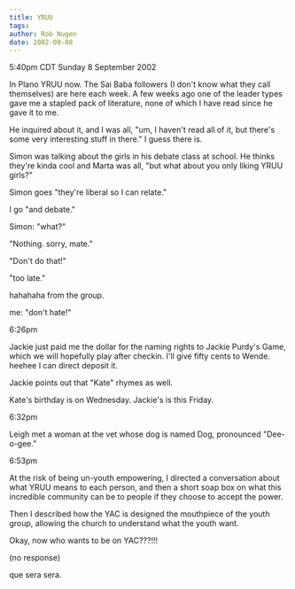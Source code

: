 ```yaml
---
title: YRUU
tags: 
author: Rob Nugen
date: 2002-09-08
---
```


<p class=date>5:40pm CDT Sunday 8 September 2002</p>

<p>In Plano YRUU now.  The Sai Baba followers (I don't know what they
call themselves) are here each week.  A few weeks ago one of the
leader types gave me a stapled pack of literature, none of which I
have read since he gave it to me.</p>

<p>He inquired about it, and I was all, "um, I haven't read all of it,
but there's some very interesting stuff in there."  I guess there is.</p>

<p>Simon was talking about the girls in his debate class at school.
He thinks they're kinda cool and Marta was all, "but what about you
only liking YRUU girls?"</p>

<p>Simon goes "they're liberal so I can relate."</p>

<p>I go "and debate."</p>

<p>Simon: "what?"</p>

<p>"Nothing. sorry, mate."</p>

<p>"Don't do that!"</p>

<p>"too late."</p>

<p>hahahaha from the group.</p>

<p>me: "don't hate!"</p>

<p class=date>6:26pm</p>

<p>Jackie just paid me the dollar for the naming rights to Jackie
Purdy's Game, which we will hopefully play after checkin.  I'll give
fifty cents to Wende.  heehee I can direct deposit it.</p>

<p>Jackie points out that "Kate" rhymes as well.</p>

<p>Kate's birthday is on Wednesday.  Jackie's is this Friday.</p>

<p class=date>6:32pm</p>

<p>Leigh met a woman at the vet whose dog is named Dog, pronounced
"Dee-o-gee."</p>

<p class=date>6:53pm</p>

<p>At the risk of being un-youth empowering, I directed a conversation
about what YRUU means to each person, and then a short soap box on
what this incredible community can be to people if they choose to
accept the power.</p>

<p>Then I described how the YAC is designed the mouthpiece of the
youth group, allowing the church to understand what the youth
want.</p>

<p>Okay, now who wants to be on YAC???!!!</p>

<p>(no response)</p>

<p>que sera sera.</p>


